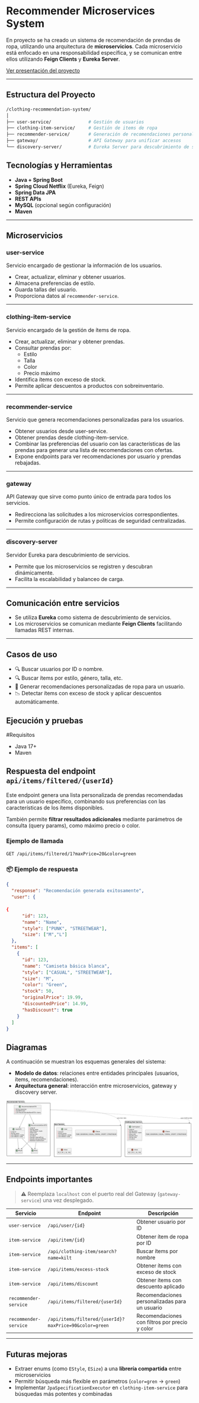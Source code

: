 # Recommender Microservices System

En proyecto se ha creado un sistema de recomendación de prendas de ropa, utilizando una arquitectura de **microservicios**. Cada microservicio está enfocado en una responsabilidad específica, y se comunican entre ellos utilizando **Feign Clients** y **Eureka Server**.

[Ver presentación del proyecto](https://www.canva.com/design/DAGo1-UAdHk/5bVdjAWgm_rAXS54QhRuRw/view?utm_content=DAGo1-UAdHk&utm_campaign=designshare&utm_medium=link2&utm_source=uniquelinks&utlId=h26799c08f6)

---

## Estructura del Proyecto

```bash
/clothing-recommendation-system/
│
├── user-service/              # Gestión de usuarios
├── clothing-item-service/     # Gestión de items de ropa
├── recommender-service/       # Generación de recomendaciones personalizadas y otros
├── gateway/                   # API Gateway para unificar accesos
└── discovery-server/          # Eureka Server para descubrimiento de servicios
```


## Tecnologías y Herramientas

- **Java + Spring Boot**
- **Spring Cloud Netflix** (Eureka, Feign)
- **Spring Data JPA**
- **REST APIs**
- **MySQL** (opcional según configuración)
- **Maven**

---

## Microservicios

###  user-service
Servicio encargado de gestionar la información de los usuarios.

- Crear, actualizar, eliminar y obtener usuarios.
- Almacena preferencias de estilo.
- Guarda tallas del usuario.
- Proporciona datos al `recommender-service`.

---

### clothing-item-service
Servicio encargado de la gestión de ítems de ropa.

- Crear, actualizar, eliminar y obtener prendas.
- Consultar prendas por:
  - Estilo
  - Talla
  - Color
  - Precio máximo
- Identifica ítems con exceso de stock.
- Permite aplicar descuentos a productos con sobreinventario.
---

###  recommender-service
Servicio que genera recomendaciones personalizadas para los usuarios.

- Obtener usuarios desde user-service.
- Obtener prendas desde clothing-item-service.
- Combinar las preferencias del usuario con las características de las prendas para generar una lista de recomendaciones con ofertas.
- Expone endpoints para ver recomendaciones por usuario y prendas rebajadas.
---
###  gateway
API Gateway que sirve como punto único de entrada para todos los servicios.

- Redirecciona las solicitudes a los microservicios correspondientes.
- Permite configuración de rutas y políticas de seguridad centralizadas.
---
### discovery-server
Servidor Eureka para descubrimiento de servicios.

- Permite que los microservicios se registren y descubran dinámicamente.
- Facilita la escalabilidad y balanceo de carga.


---

## Comunicación entre servicios

- Se utiliza **Eureka** como sistema de descubrimiento de servicios.
- Los microservicios se comunican mediante **Feign Clients** facilitando llamadas REST internas.

---

## Casos de uso

- 🔍 Buscar usuarios por ID o nombre.
- 🔍 Buscar ítems por estilo, género, talla, etc.
- 🎯 Generar recomendaciones personalizadas de ropa para un usuario.
- 📉 Detectar ítems con exceso de stock y aplicar descuentos automáticamente.

## Ejecución y pruebas
#Requisitos
- Java 17+
- Maven

## Respuesta del endpoint `api/items/filtered/{userId}`

Este endpoint genera una lista personalizada de prendas recomendadas para un usuario específico, combinando sus preferencias con las características de los ítems disponibles.

También permite **filtrar resultados adicionales** mediante parámetros de consulta (query params), como máximo precio o color.

###  Ejemplo de llamada

```http
GET /api/items/filtered/1?maxPrice=20&color=green
```
### 📦 Ejemplo de respuesta

```json
{
  "response": "Recomendación generada exitosamente",
  "user": {
      
{
      "id": 123,
      "name": "Name",
      "style": ["PUNK", "STREETWEAR"],
      "size": ["M","L"]
  },
  "items": [
    {
      "id": 123,
      "name": "Camiseta básica blanca",
      "style": ["CASUAL", "STREETWEAR"],
      "size": "M",
      "color": "Green",
      "stock": 50,
      "originalPrice": 19.99,
      "discountedPrice": 14.99,
      "hasDiscount": true
    }
  ]
}

```


## Diagramas

A continuación se muestran los esquemas generales del sistema:

- **Modelo de datos**: relaciones entre entidades principales (usuarios, ítems, recomendaciones).
- **Arquitectura general**: interacción entre microservicios, gateway y discovery server.

![Diagrama de microservicios](images/final-micros.png)

---

##  Endpoints importantes

> ⚠️ Reemplaza `localhost` con el puerto real del Gateway (`gateway-service`) una vez desplegado.

| Servicio               | Endpoint                                         | Descripción                                                   |
|------------------------|--------------------------------------------------|---------------------------------------------------------------|
| `user-service`         | `/api/user/{id}`                                 | Obtener usuario por ID                                        |
| `item-service`         | `/api/item/{id}`                                 | Obtener ítem de ropa por ID                                   |
| `item-service`         | `/api/clothing-item/search?name=kilt`           | Buscar ítems por nombre                                       |
| `item-service`         | `/api/items/excess-stock`                       | Obtener ítems con exceso de stock                             |
| `item-service`         | `/api/items/discount`                           | Obtener ítems con descuento aplicado                          |
| `recommender-service`  | `/api/items/filtered/{userId}`                  | Recomendaciones personalizadas para un usuario                |
| `recommender-service`  | `/api/items/filtered/{userId}?maxPrice=90&color=green` | Recomendaciones con filtros por precio y color        |

---

##  Futuras mejoras

- Extraer enums (como `EStyle`, `ESize`) a una **librería compartida** entre microservicios
-  Permitir búsqueda más flexible en parámetros (`color=gren` → `green`)
-  Implementar `JpaSpecificationExecutor` en `clothing-item-service` para búsquedas más potentes y combinadas


